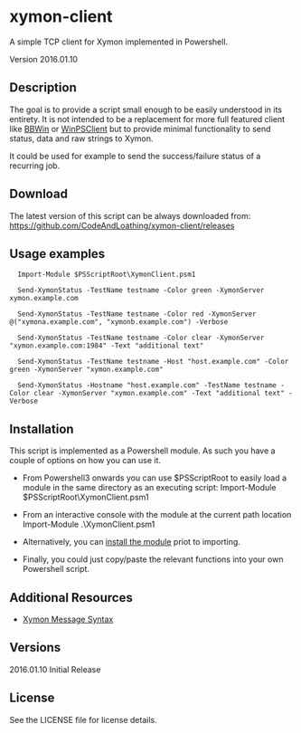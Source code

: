 # xymon-client
A simple TCP client for Xymon implemented in Powershell.

Version 2016.01.10

## Description

The goal is to provide a script small enough to be easily understood in its
entirety. It is not intended to be a replacement for more full featured client like
[BBWin](http://bbwin.sourceforge.net/) or 
[WinPSClient](http://sourceforge.net/p/xymon/code/HEAD/tree/sandbox/WinPSClient/) 
but to provide minimal functionality to send status, data and raw strings to Xymon.

It could be used for example to send the success/failure status of a recurring job.

## Download
The latest version of this script can be always downloaded from: https://github.com/CodeAndLoathing/xymon-client/releases

## Usage examples
      Import-Module $PSScriptRoot\XymonClient.psm1
	  	  
      Send-XymonStatus -TestName testname -Color green -XymonServer xymon.example.com
	  
	  Send-XymonStatus -TestName testname -Color red -XymonServer @("xymona.example.com", "xymonb.example.com") -Verbose
	  
	  Send-XymonStatus -TestName testname -Color clear -XymonServer "xymon.example.com:1984" -Text "additional text"
	  
	  Send-XymonStatus -TestName testname -Host "host.example.com" -Color green -XymonServer "xymon.example.com"

	  Send-XymonStatus -Hostname "host.example.com" -TestName testname -Color clear -XymonServer "xymon.example.com" -Text "additional text" -Verbose
	  
## Installation
This script is implemented as a Powershell module. As such you have a couple of options on 
how you can use it. 

* From Powershell3 onwards you can use $PSScriptRoot to easily load a module in the same directory as an executing script:
      Import-Module $PSScriptRoot\XymonClient.psm1
	  
* From an interactive console with the module at the current path location
      Import-Module .\XymonClient.psm1

* Alternatively, you can [install the module](https://technet.microsoft.com/en-us/library/dd878350%28v=vs.85%29.aspx?f=255&MSPPError=-2147217396)
  priot to importing.  

* Finally, you could just copy/paste the relevant functions into your own Powershell script.


## Additional Resources
* [Xymon Message Syntax](https://www.xymon.com/help/manpages/man1/xymon.1.html#lbAF)

## Versions

2016.01.10	Initial Release

## License
See the LICENSE file for license details.
